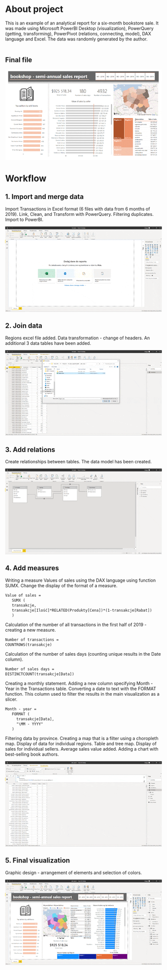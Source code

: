 # About project
This is an example of an analytical report for a six-month bookstore sale. It was made using Microsoft PowerBI Desktop (visualization), PowerQuery (getting, transforming), PowerPivot (relations, connecting, model), DAX language and Excel. The data was randomly generated by the author. </br></br>

## Final file </br>
![](gifs_groups/final.gif)

# Workflow </br>

## 1. Import and merge data </br>

Import Transactions in Excel format (6 files with data from 6 months of 2019). Link, Clean, and Transform with PowerQuery. Filtering duplicates. Import to PowerBI.

![](gifs_groups/grupa_1.gif)


## 2. Join data </br>

Regions excel file added. Data transformation - change of headers. An additional 3 data tables have been added.

![](gifs_groups/grupa_2.gif)

## 3. Add relations

Create relationships between tables. The data model has been created.

![](gifs_groups/grupa_3.gif)

## 4. Add measures

Writing a measure Values of sales using the DAX language using function SUMX. Change the display of the format of a measure.
```
Value of sales =
   SUMX (
   transakcje,
   transakcje[Ilość]*RELATED(Produkty[Cena])*(1-transakcje[Rabat])
   )
```

Calculation of the number of all transactions in the first half of 2019 - creating a new measure.
```
Number of transactions =
COUNTROWS(transakcje)
```

Calculation of the number of sales days (counting unique results in the Date column).
```
Number of sales days = 
DISTINCTCOUNT(transakcje[Data])
```

Creating a monthly statement. Adding a new column specifying Month - Year in the Transactions table. Converting a date to text with the FORMAT function. This column used to filter the results in the main visualization as a slicer.
```
Month - year = 
   FORMAT (
     transakcje[Data], 
     "\MM - YYYY"
   )
```

Filtering data by province. Creating a map that is a filter using a choropleth map.
Display of data for individual regions. Table and tree map.
Display of sales for individual sellers. Average sales value added.
Adding a chart with best-selling book authors.

![](gifs_groups/grupa_4.gif)

## 5. Final visualization
Graphic design - arrangement of elements and selection of colors.

![](gifs_groups/grupa_5.gif)
